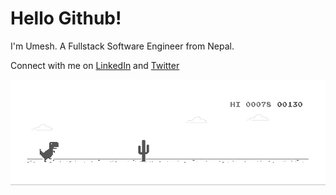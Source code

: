 # Hello Github!


I'm Umesh. A Fullstack Software Engineer from Nepal.

Connect with me on <a href="https://linkedin.com/in/umschaudhary">LinkedIn</a> and <a href="https://twitter.com/iamumess">Twitter</a>

![Dino](https://raw.githubusercontent.com/umschaudhary/umschaudhary/master/dino.gif)


